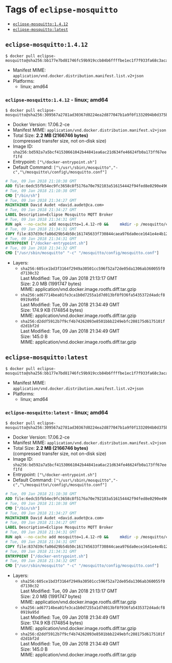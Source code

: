 <!-- THIS FILE IS GENERATED VIA './update-remote.sh' -->

# Tags of `eclipse-mosquitto`

-	[`eclipse-mosquitto:1.4.12`](#eclipse-mosquitto1412)
-	[`eclipse-mosquitto:latest`](#eclipse-mosquittolatest)

## `eclipse-mosquitto:1.4.12`

```console
$ docker pull eclipse-mosquitto@sha256:bb177e7bd81746fc59b919ccb84b6ffffbe1ec1f7f933fa68c3aca4b4be364b6
```

-	Manifest MIME: `application/vnd.docker.distribution.manifest.list.v2+json`
-	Platforms:
	-	linux; amd64

### `eclipse-mosquitto:1.4.12` - linux; amd64

```console
$ docker pull eclipse-mosquitto@sha256:309567a2781ad30367d0224ea2d877047b1a9f0f1332094b0d375b16da1e5b98
```

-	Docker Version: 17.06.2-ce
-	Manifest MIME: `application/vnd.docker.distribution.manifest.v2+json`
-	Total Size: **2.2 MB (2166746 bytes)**  
	(compressed transfer size, not on-disk size)
-	Image ID: `sha256:bd592a7a5bcf41530661042b44841ea6ac21d634fe46624fb0a173ff67eef1fd`
-	Entrypoint: `["\/docker-entrypoint.sh"]`
-	Default Command: `["\/usr\/sbin\/mosquitto","-c","\/mosquitto\/config\/mosquitto.conf"]`

```dockerfile
# Tue, 09 Jan 2018 21:10:38 GMT
ADD file:6edc55fb54ec9fc3658c8f5176a70e792103a516154442f94fed8e0290e4960e in / 
# Tue, 09 Jan 2018 21:10:38 GMT
CMD ["/bin/sh"]
# Tue, 09 Jan 2018 21:34:27 GMT
MAINTAINER David Audet <david.audet@ca.com>
# Tue, 09 Jan 2018 21:34:27 GMT
LABEL Description=Eclipse Mosquitto MQTT Broker
# Tue, 09 Jan 2018 21:34:31 GMT
RUN apk --no-cache add mosquitto=1.4.12-r0 &&     mkdir -p /mosquitto/config /mosquitto/data /mosquitto/log &&     cp /etc/mosquitto/mosquitto.conf /mosquitto/config &&     chown -R mosquitto:mosquitto /mosquitto
# Tue, 09 Jan 2018 21:34:31 GMT
COPY file:837d39cfa86d29b54b50c161745633f730844caea976da0ece1641e4e4b122aa in / 
# Tue, 09 Jan 2018 21:34:31 GMT
ENTRYPOINT ["/docker-entrypoint.sh"]
# Tue, 09 Jan 2018 21:34:32 GMT
CMD ["/usr/sbin/mosquitto" "-c" "/mosquitto/config/mosquitto.conf"]
```

-	Layers:
	-	`sha256:605ce1bd3f3164f2949a30501cc596f52a72de05da1306ab360055f0d7130c32`  
		Last Modified: Tue, 09 Jan 2018 21:13:17 GMT  
		Size: 2.0 MB (1991747 bytes)  
		MIME: application/vnd.docker.image.rootfs.diff.tar.gzip
	-	`sha256:ad67714bea01fe3ca1b0d7255a1d7d013bf8f936fa5435372d4adcf80919a95d`  
		Last Modified: Tue, 09 Jan 2018 21:34:49 GMT  
		Size: 174.9 KB (174854 bytes)  
		MIME: application/vnd.docker.image.rootfs.diff.tar.gzip
	-	`sha256:d2ddf5912b7f9cf4b74262093e8501bbb2249ebfc208175d6175101fd2d1bf2d`  
		Last Modified: Tue, 09 Jan 2018 21:34:49 GMT  
		Size: 145.0 B  
		MIME: application/vnd.docker.image.rootfs.diff.tar.gzip

## `eclipse-mosquitto:latest`

```console
$ docker pull eclipse-mosquitto@sha256:bb177e7bd81746fc59b919ccb84b6ffffbe1ec1f7f933fa68c3aca4b4be364b6
```

-	Manifest MIME: `application/vnd.docker.distribution.manifest.list.v2+json`
-	Platforms:
	-	linux; amd64

### `eclipse-mosquitto:latest` - linux; amd64

```console
$ docker pull eclipse-mosquitto@sha256:309567a2781ad30367d0224ea2d877047b1a9f0f1332094b0d375b16da1e5b98
```

-	Docker Version: 17.06.2-ce
-	Manifest MIME: `application/vnd.docker.distribution.manifest.v2+json`
-	Total Size: **2.2 MB (2166746 bytes)**  
	(compressed transfer size, not on-disk size)
-	Image ID: `sha256:bd592a7a5bcf41530661042b44841ea6ac21d634fe46624fb0a173ff67eef1fd`
-	Entrypoint: `["\/docker-entrypoint.sh"]`
-	Default Command: `["\/usr\/sbin\/mosquitto","-c","\/mosquitto\/config\/mosquitto.conf"]`

```dockerfile
# Tue, 09 Jan 2018 21:10:38 GMT
ADD file:6edc55fb54ec9fc3658c8f5176a70e792103a516154442f94fed8e0290e4960e in / 
# Tue, 09 Jan 2018 21:10:38 GMT
CMD ["/bin/sh"]
# Tue, 09 Jan 2018 21:34:27 GMT
MAINTAINER David Audet <david.audet@ca.com>
# Tue, 09 Jan 2018 21:34:27 GMT
LABEL Description=Eclipse Mosquitto MQTT Broker
# Tue, 09 Jan 2018 21:34:31 GMT
RUN apk --no-cache add mosquitto=1.4.12-r0 &&     mkdir -p /mosquitto/config /mosquitto/data /mosquitto/log &&     cp /etc/mosquitto/mosquitto.conf /mosquitto/config &&     chown -R mosquitto:mosquitto /mosquitto
# Tue, 09 Jan 2018 21:34:31 GMT
COPY file:837d39cfa86d29b54b50c161745633f730844caea976da0ece1641e4e4b122aa in / 
# Tue, 09 Jan 2018 21:34:31 GMT
ENTRYPOINT ["/docker-entrypoint.sh"]
# Tue, 09 Jan 2018 21:34:32 GMT
CMD ["/usr/sbin/mosquitto" "-c" "/mosquitto/config/mosquitto.conf"]
```

-	Layers:
	-	`sha256:605ce1bd3f3164f2949a30501cc596f52a72de05da1306ab360055f0d7130c32`  
		Last Modified: Tue, 09 Jan 2018 21:13:17 GMT  
		Size: 2.0 MB (1991747 bytes)  
		MIME: application/vnd.docker.image.rootfs.diff.tar.gzip
	-	`sha256:ad67714bea01fe3ca1b0d7255a1d7d013bf8f936fa5435372d4adcf80919a95d`  
		Last Modified: Tue, 09 Jan 2018 21:34:49 GMT  
		Size: 174.9 KB (174854 bytes)  
		MIME: application/vnd.docker.image.rootfs.diff.tar.gzip
	-	`sha256:d2ddf5912b7f9cf4b74262093e8501bbb2249ebfc208175d6175101fd2d1bf2d`  
		Last Modified: Tue, 09 Jan 2018 21:34:49 GMT  
		Size: 145.0 B  
		MIME: application/vnd.docker.image.rootfs.diff.tar.gzip
